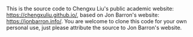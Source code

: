 This is the source code to Chengxu Liu's public academic website: https://chengxuliu.github.io/, based on Jon Barron's website: https://jonbarron.info/. You are welcome to clone this code for your own personal use, just please attribute the source to Jon Barron's website.

